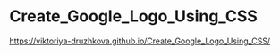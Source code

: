 # Create_Google_Logo_Using_CSS

https://viktoriya-druzhkova.github.io/Create_Google_Logo_Using_CSS/
